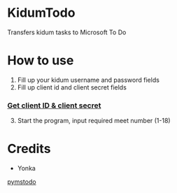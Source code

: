 # KidumTodo
Transfers kidum tasks to Microsoft To Do

# How to use
1. Fill up your kidum username and password fields
2. Fill up client id and client secret fields 
### [Get client ID & client secret](https://github.com/inbalboa/pymstodo/blob/master/GET_KEY.md)
3. Start the program, input required meet number (1-18)

# Credits
- Yonka

[pymstodo](https://github.com/inbalboa/pymstodo)
